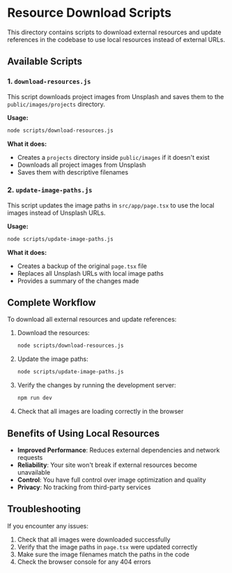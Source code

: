 # Resource Download Scripts

This directory contains scripts to download external resources and update references in the codebase to use local resources instead of external URLs.

## Available Scripts

### 1. `download-resources.js`

This script downloads project images from Unsplash and saves them to the `public/images/projects` directory.

**Usage:**
```bash
node scripts/download-resources.js
```

**What it does:**
- Creates a `projects` directory inside `public/images` if it doesn't exist
- Downloads all project images from Unsplash
- Saves them with descriptive filenames

### 2. `update-image-paths.js`

This script updates the image paths in `src/app/page.tsx` to use the local images instead of Unsplash URLs.

**Usage:**
```bash
node scripts/update-image-paths.js
```

**What it does:**
- Creates a backup of the original `page.tsx` file
- Replaces all Unsplash URLs with local image paths
- Provides a summary of the changes made

## Complete Workflow

To download all external resources and update references:

1. Download the resources:
   ```bash
   node scripts/download-resources.js
   ```

2. Update the image paths:
   ```bash
   node scripts/update-image-paths.js
   ```

3. Verify the changes by running the development server:
   ```bash
   npm run dev
   ```

4. Check that all images are loading correctly in the browser

## Benefits of Using Local Resources

- **Improved Performance**: Reduces external dependencies and network requests
- **Reliability**: Your site won't break if external resources become unavailable
- **Control**: You have full control over image optimization and quality
- **Privacy**: No tracking from third-party services

## Troubleshooting

If you encounter any issues:

1. Check that all images were downloaded successfully
2. Verify that the image paths in `page.tsx` were updated correctly
3. Make sure the image filenames match the paths in the code
4. Check the browser console for any 404 errors 